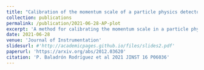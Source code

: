 ```yaml
---
title: "Calibration of the momentum scale of a particle physics detector using the Armenteros-Podolanski plot"
collection: publications
permalink: /publication/2021-06-28-AP-plot
excerpt: 'A method for calibrating the momentum scale in a particle physics detector is described. The method relies on the determination of the masses of the final state particles in two-body decays of neutral particles, which can then be used to obtain corrections in the momentum scale. A modified version of the Armenteros-Podolanski plot and the KS0 → π+ π- decay is used as a proof of principle for this method. A precision at the 10-6–10-8 level is achieved in simplified simulations.'
date: 2021-06-28
venue: 'Journal of Instrumentation'
slidesurl: #'http://academicpages.github.io/files/slides2.pdf'
paperurl: 'https://arxiv.org/abs/2012.03620'
citation: 'P. Baladrón Rodríguez et al 2021 JINST 16 P06036'
---
```




<!-- The contents above will be part of a list of publications, if the user clicks the link for the publication than the contents of section will be rendered as a full page, allowing you to provide more information about the paper for the reader. When publications are displayed as a single page, the contents of the above "citation" field will automatically be included below this section in a smaller font. -->